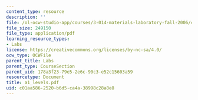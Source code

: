 ```yaml
---
content_type: resource
description: ''
file: /ol-ocw-studio-app/courses/3-014-materials-laboratory-fall-2006/c01aa5862520b6d5ca4a38998c28a8e8_a1_levels.pdf
file_size: 249150
file_type: application/pdf
learning_resource_types:
- Labs
license: https://creativecommons.org/licenses/by-nc-sa/4.0/
ocw_type: OCWFile
parent_title: Labs
parent_type: CourseSection
parent_uid: 178a3f23-79e5-2e6c-90c3-e52c15603a59
resourcetype: Document
title: a1_levels.pdf
uid: c01aa586-2520-b6d5-ca4a-38998c28a8e8
---
```

